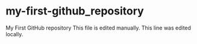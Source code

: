 # my-first-github_repository
My First GitHub repository
This file is edited manually. This line was edited locally.
